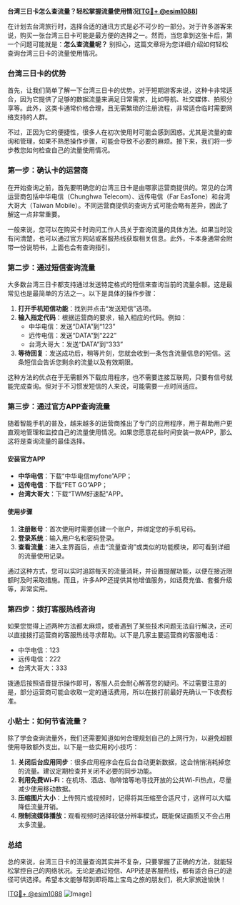 **台湾三日卡怎么查流量？轻松掌握流量使用情况[[TG💪+ @esim1088](https://t.me/s/esim1088)]**

在计划去台湾旅行时，选择合适的通讯方式是必不可少的一部分。对于许多游客来说，购买一张台湾三日卡可能是最方便的选择之一。然而，当您拿到这张卡后，第一个问题可能就是：**怎么查流量呢？** 别担心，这篇文章将为您详细介绍如何轻松查询台湾三日卡的流量使用情况。

### 台湾三日卡的优势

首先，让我们简单了解一下台湾三日卡的优势。对于短期游客来说，这种卡非常适合，因为它提供了足够的数据流量来满足日常需求，比如导航、社交媒体、拍照分享等。此外，这类卡通常价格合理，且无需繁琐的注册流程，非常适合临时需要网络支持的人群。

不过，正因为它的便捷性，很多人在初次使用时可能会感到困惑。尤其是流量的查询和管理，如果不熟悉操作步骤，可能会导致不必要的麻烦。接下来，我们将一步步教您如何检查自己的流量使用情况。

### 第一步：确认卡的运营商

在开始查询之前，首先要明确您的台湾三日卡是由哪家运营商提供的。常见的台湾运营商包括中华电信（Chunghwa Telecom）、远传电信（Far EasTone）和台湾大哥大（Taiwan Mobile）。不同运营商提供的查询方式可能会略有差异，因此了解这一点非常重要。

一般来说，您可以在购买卡时询问工作人员关于查询流量的具体方法。如果当时没有问清楚，也可以通过官方网站或客服热线获取相关信息。此外，卡本身通常会附带一份说明书，上面也会有查询指引。

### 第二步：通过短信查询流量

大多数台湾三日卡都支持通过发送特定格式的短信来查询当前的流量余额。这是最常见也是最简单的方法之一。以下是具体的操作步骤：

1. **打开手机短信功能**：找到并点击“发送短信”选项。
2. **输入指定代码**：根据运营商的要求，输入相应的代码。例如：
   - 中华电信：发送“DATA”到“123”
   - 远传电信：发送“DATA”到“222”
   - 台湾大哥大：发送“DATA”到“333”
3. **等待回复**：发送成功后，稍等片刻，您就会收到一条包含流量信息的短信。这条短信会告诉您剩余的流量以及有效期限。

这种方法的优点在于无需额外下载应用程序，也不需要连接互联网，只要有信号就能完成查询。但对于不习惯发短信的人来说，可能需要一点时间适应。

### 第三步：通过官方APP查询流量

随着智能手机的普及，越来越多的运营商推出了专门的应用程序，用于帮助用户更直观地管理和监控自己的流量使用情况。如果您愿意花些时间安装一款APP，那么这将是查询流量的最佳选择。

#### 安装官方APP

- **中华电信**：下载“中华电信myfone”APP；
- **远传电信**：下载“FET GO”APP；
- **台湾大哥大**：下载“TWM好速配”APP。

#### 使用步骤

1. **注册账号**：首次使用时需要创建一个账户，并绑定您的手机号码。
2. **登录系统**：输入用户名和密码登录。
3. **查看流量**：进入主界面后，点击“流量查询”或类似的功能模块，即可看到详细的流量使用记录。

通过这种方式，您可以实时追踪每天的流量消耗，并设置提醒功能，以便在接近限额时及时采取措施。而且，许多APP还提供其他增值服务，如话费充值、套餐升级等，非常实用。

### 第四步：拨打客服热线咨询

如果您觉得上述两种方法都太麻烦，或者遇到了某些技术问题无法自行解决，还可以直接拨打运营商的客服热线寻求帮助。以下是几家主要运营商的客服电话：

- 中华电信：123
- 远传电信：222
- 台湾大哥大：333

拨通后按照语音提示操作即可，客服人员会耐心解答您的疑问。不过需要注意的是，部分运营商可能会收取一定的通话费用，所以在拨打前最好先确认一下收费标准。

### 小贴士：如何节省流量？

除了学会查询流量外，我们还需要知道如何合理规划自己的上网行为，以避免超额使用导致额外支出。以下是一些实用的小技巧：

1. **关闭后台应用同步**：很多应用程序会在后台自动更新数据，这会悄悄消耗掉您的流量。建议定期检查并关闭不必要的同步功能。
2. **利用免费Wi-Fi**：在机场、酒店、咖啡馆等地寻找开放的公共Wi-Fi热点，尽量减少使用移动数据。
3. **压缩图片大小**：上传照片或视频时，记得将其压缩至合适尺寸，这样可以大幅降低流量开销。
4. **限制流媒体播放**：观看视频时选择较低分辨率模式，既能保证画质又不会占用太多流量。

### 总结

总的来说，台湾三日卡的流量查询其实并不复杂，只要掌握了正确的方法，就能轻松掌控自己的网络状况。无论是通过短信、APP还是客服热线，都有适合自己的途径可供选择。希望本文能够帮到即将踏上宝岛之旅的朋友们，祝大家旅途愉快！

[[TG💪+ @esim1088](https://t.me/s/esim1088) ![Image](https://i.postimg.cc/4NQfJmqS/Snipaste-2025-05-13-00-14-12.png)]